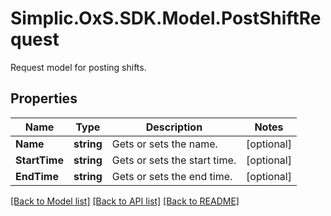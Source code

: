 # Simplic.OxS.SDK.Model.PostShiftRequest
Request model for posting shifts.

## Properties

Name | Type | Description | Notes
------------ | ------------- | ------------- | -------------
**Name** | **string** | Gets or sets the name. | [optional] 
**StartTime** | **string** | Gets or sets the start time. | [optional] 
**EndTime** | **string** | Gets or sets the end time. | [optional] 

[[Back to Model list]](../README.md#documentation-for-models) [[Back to API list]](../README.md#documentation-for-api-endpoints) [[Back to README]](../README.md)

